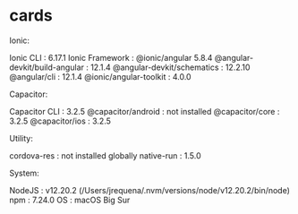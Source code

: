 # cards

Ionic:

   Ionic CLI                     : 6.17.1 
   Ionic Framework               : @ionic/angular 5.8.4
   @angular-devkit/build-angular : 12.1.4
   @angular-devkit/schematics    : 12.2.10
   @angular/cli                  : 12.1.4
   @ionic/angular-toolkit        : 4.0.0

Capacitor:

   Capacitor CLI      : 3.2.5
   @capacitor/android : not installed
   @capacitor/core    : 3.2.5
   @capacitor/ios     : 3.2.5

Utility:

   cordova-res : not installed globally
   native-run  : 1.5.0

System:

   NodeJS : v12.20.2 (/Users/jrequena/.nvm/versions/node/v12.20.2/bin/node)
   npm    : 7.24.0
   OS     : macOS Big Sur
